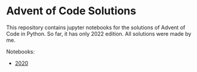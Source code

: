 # Advent of Code Solutions

This repository contains jupyter notebooks for the solutions of Advent of Code in Python. So far, it has only 2022 edition. All solutions were made by me.

Notebooks:
- [2020](https://github.com/lgabs/advent-of-code/blob/master/2022/Advent%20of%20Code%202022.ipynb)
